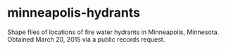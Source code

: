 # minneapolis-hydrants
Shape files of locations of fire water hydrants in Minneapolis, Minnesota. Obtained March 20, 2015 via a public records request.
